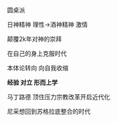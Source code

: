 

圆桌派

日神精神 理性->酒神精神 激情

颠覆2k年对神的崇拜

在自己的身上克服时代

本体论转向 向自我收缩

**经验 对立 形而上学** 

马丁路德 顶住压力宗教改革开启近代化

尼采想回到苏格拉底整合的时代















